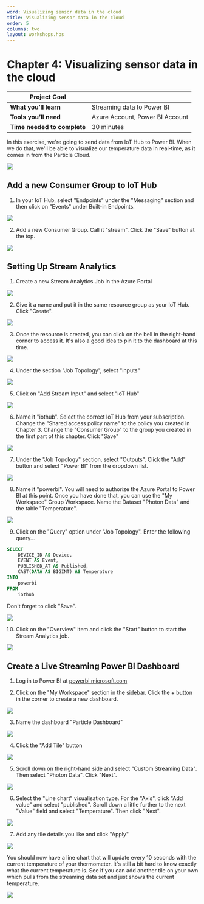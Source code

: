 ```yaml
---
word: Visualizing sensor data in the cloud
title: Visualizing sensor data in the cloud
order: 5
columns: two
layout: workshops.hbs
---
```


# Chapter 4: Visualizing sensor data in the cloud

| **Project Goal**            |                                 |
| --------------------------- | ------------------------------- |
| **What you’ll learn**       | Streaming data to Power BI      |
| **Tools you’ll need**       | Azure Account, Power BI Account |
| **Time needed to complete** | 30 minutes                      |

In this exercise, we're going to send data from IoT Hub to Power BI. When we do that, we'll be able to visualize our temperature data in real-time, as it comes in from the Particle Cloud.

![](./images/04/power-bi-done.png)

## Add a new Consumer Group to IoT Hub

1. In your IoT Hub, select "Endpoints" under the "Messaging" section and then click on "Events" under Built-in Endpoints.

![](./images/04/iot-hub-events.png)

2. Add a new Consumer Group. Call it "stream". Click the "Save" button at the top.

![](./images/04/new-consumer-group.png)

## Setting Up Stream Analytics

1. Create a new Stream Analytics Job in the Azure Portal

![](./images/04/new-stream-analytics.png)

2. Give it a name and put it in the same resource group as your IoT Hub. Click "Create".

![](./images/04/new-stream-analytics-settings.png)

3. Once the resource is created, you can click on the bell in the right-hand corner to access it. It's also a good idea to pin it to the dashboard at this time.

![](./images/04/go-to-resource-pin-to-dashboard.png)

4. Under the section "Job Topology", select "inputs"

![](./images/04/job-topology-inputs.png)

5. Click on "Add Stream Input" and select "IoT Hub"

![](./images/04/add-stream-input.png)

6. Name it "iothub". Select the correct IoT Hub from your subscription. Change the "Shared access policy name" to the policy you created in Chapter 3. Change the "Consumer Group" to the group you created in the first part of this chapter. Click "Save"

![](./images/04/new-input.png)

7. Under the "Job Topology" section, select "Outputs". Click the "Add" button and select "Power BI" from the dropdown list.

![](./images/04/new-output.png)

8. Name it "powerbi". You will need to authorize the Azure Portal to Power BI at this point. Once you have done that, you can use the "My Workspace" Group Workspace. Name the Dataset "Photon Data" and the table "Temperature".

![](./images/04/new-output.png)

9. Click on the "Query" option under "Job Topology". Enter the following query...

```sql
SELECT
    DEVICE_ID AS Device,
    EVENT AS Event,
    PUBLISHED_AT AS Published,
    CAST(DATA AS BIGINT) AS Temperature
INTO
    powerbi
FROM
    iothub
```

Don't forget to click "Save".

![](./images/04/alter-query.png)

10. Click on the "Overview" item and click the "Start" button to start the Stream Analytics job.

![](./images/04/overview-start-start.png)

## Create a Live Streaming Power BI Dashboard

1. Log in to Power BI at [powerbi.microsoft.com](powerbi.microsoft.com)

2. Click on the "My Workspace" section in the sidebar. Click the + button in the corner to create a new dashboard.

![](./images/04/create-dashboard.png)

3. Name the dashboard "Particle Dashboard"

![](./images/04/dashboard-name.png)

4. Click the "Add Tile" button

![](./images/04/add-tile.png)

5. Scroll down on the right-hand side and select "Custom Streaming Data". Then select "Photon Data". Click "Next".

![](./images/04/photon-dataset.png)

6. Select the "Line chart" visualisation type. For the "Axis", click "Add value" and select "published". Scroll down a little further to the next "Value" field and select "Temperature". Then click "Next".

![](./images/04/custom-streaming-tile.png)

7. Add any tile details you like and click "Apply"

![](./images/04/tile-details.png)

You should now have a line chart that will update every 10 seconds with the current temperature of your thermometer. It's still a bit hard to know exactly what the current temperature is. See if you can add another tile on your own which pulls from the streaming data set and just shows the current temperature.

![](./images/04/power-bi-done.png)
